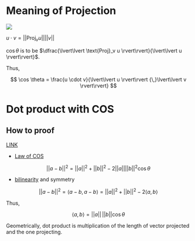 

# Meaning of Projection

![](http://blogs.jccc.edu/rgrondahl/files/2012/02/perpendicularprojection.jpg)

$u \cdot v = \lvert\lvert \text{Proj}_v u \rvert\rvert \lvert\lvert v \rvert\rvert$

$\cos \theta$ is to be $\dfrac{\lvert\lvert \text{Proj}_v u \rvert\rvert}{\lvert\lvert u \rvert\rvert}$. 

Thus, 

$$
\cos \theta = \frac{u \cdot v}{\lvert\lvert u \rvert\rvert {\,}\lvert\lvert v \rvert\rvert}
$$

# Dot product with COS 

## How to proof 

[LINK](https://math.stackexchange.com/questions/116133/how-to-understand-dot-product-is-the-angles-cosine)

* [Law of COS](https://en.wikipedia.org/wiki/Law_of_cosines)

$$
\lvert\lvert a - b \rvert\rvert^2 = \lvert\lvert a \rvert\rvert^2 + \lvert\lvert  b \rvert\rvert^2 - 2\lvert\lvert a \rvert\rvert \lvert\lvert  b \rvert\rvert^2 \cos \theta
$$

* [bilinearity](https://en.wikipedia.org/wiki/Bilinear_map) and symmetry 

$$
\lvert\lvert a - b \rvert\rvert^2 = \langle a-b, a-b \rangle = \lvert\lvert a \rvert\rvert^2 +  \lvert\lvert b \rvert\rvert^2 - 2\langle a, b \rangle 
$$

Thus, 

$$
\langle a, b \rangle = \lvert\lvert a \rvert\rvert  {\,} \lvert\lvert b \rvert\rvert \cos \theta 
$$

Geometrically, dot product is multiplication of the length of vector projected and the one projecting. 


<!--stackedit_data:
eyJoaXN0b3J5IjpbNjg1MDI1NDU2LDkzNjcyODgyLC0xNzM5Mz
IxMTczLC0yMDUzMDY4MTY3LDU2MTUxNzczMSwtMTc3NTU2Mzk2
Ml19
-->